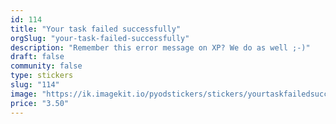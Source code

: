 ```yaml
---
id: 114
title: "Your task failed successfully"
orgSlug: "your-task-failed-successfully"
description: "Remember this error message on XP? We do as well ;-)"
draft: false
community: false
type: stickers
slug: "114"
image: "https://ik.imagekit.io/pyodstickers/stickers/yourtaskfailedsuccessfully.png"
price: "3.50"
---
```

